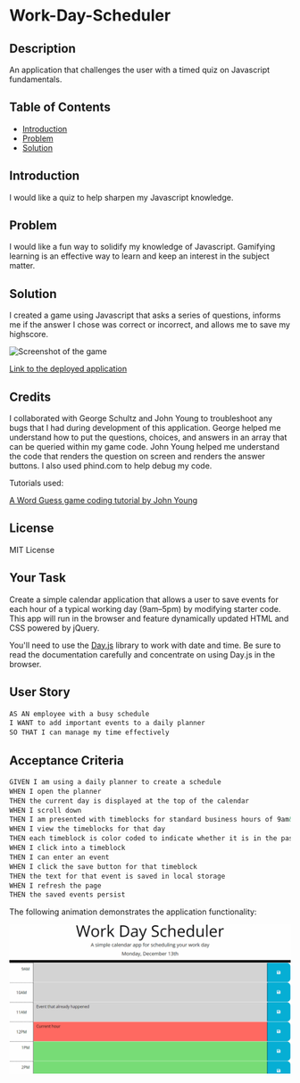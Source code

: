 # Work-Day-Scheduler

## Description

An application that challenges the user with a timed quiz on Javascript fundamentals.

## Table of Contents

- [Introduction](#introduction)
- [Problem](#problem)
- [Solution](#solution)

## Introduction

I would like a quiz to help sharpen my Javascript knowledge.

## Problem

I would like a fun way to solidify my knowledge of Javascript. Gamifying learning is an effective way to learn and keep an interest in the subject matter.

## Solution

I created a game using Javascript that asks a series of questions, informs me if the answer I chose was correct or incorrect, and allows me to save my highscore.

![Screenshot of the game](./assets/screenshot.png)

[Link to the deployed application](https://ktetsuyama.github.io/Code_Quiz/)

## Credits

I collaborated with George Schultz and John Young to troubleshoot any bugs that I had during development of this application. George helped me understand how to put the questions, choices, and answers in an array that can be queried within my game code. John Young helped me understand the code that renders the question on screen and renders the answer buttons. I also used phind.com to help debug my code.

Tutorials used:

[A Word Guess game coding tutorial by John Young](https://www.loom.com/share/29b038373f6243b6ad7a1883c6e0d0ee)

## License

MIT License

## Your Task

Create a simple calendar application that allows a user to save events for each hour of a typical working day (9am&ndash;5pm) by modifying starter code. This app will run in the browser and feature dynamically updated HTML and CSS powered by jQuery.

You'll need to use the [Day.js](https://day.js.org/en/) library to work with date and time. Be sure to read the documentation carefully and concentrate on using Day.js in the browser.

## User Story

```md
AS AN employee with a busy schedule
I WANT to add important events to a daily planner
SO THAT I can manage my time effectively
```

## Acceptance Criteria

```md
GIVEN I am using a daily planner to create a schedule
WHEN I open the planner
THEN the current day is displayed at the top of the calendar
WHEN I scroll down
THEN I am presented with timeblocks for standard business hours of 9am&ndash;5pm
WHEN I view the timeblocks for that day
THEN each timeblock is color coded to indicate whether it is in the past, present, or future
WHEN I click into a timeblock
THEN I can enter an event
WHEN I click the save button for that timeblock
THEN the text for that event is saved in local storage
WHEN I refresh the page
THEN the saved events persist
```

The following animation demonstrates the application functionality:

<!-- @TODO: create ticket to review/update image) -->

![A user clicks on slots on the color-coded calendar and edits the events.](./Assets/05-third-party-apis-homework-demo.gif)
